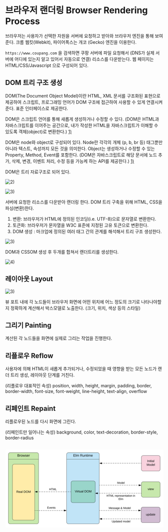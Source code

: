 # 브라우저 랜더링 Browser Rendering Process



브라우저는 사용자가 선택한 자원을 서버에 요청하고 받아와 브라우저 엔진을 통해 보여준다. 크롬 웹킷(Webkit), 파이어폭스는 개코 (Gecko) 엔진을 이용한다.

`https://www.coupang.com` 을 검색하면 쿠팡 서버에 파일 요청해서 (DNS가 실제 서버에 어디에 있는지 알고 있어서 자동으로 연결) 리소스를 다운받는다. 웹 페이지는 HTML/CSS/Javascript 으로 구성되어 있다.

## DOM 트리 구조 생성

DOM(The Document Object Model)이란 HTML, XML 문서를 구조화된 표현으로 제공하여 스크립트, 프로그래밍 언어가 DOM 구조에 접근하여 사용할 수 있게 연결시켜준다. 표준 인터페이스로 제공한다.

DOM은 스크립트 언어를 통해 새롭게 생성하거나 수정할 수 있다. (DOM은 HTML과 자바스크립트를 이어주는 공간으로, 내가 작성한 HTML을 자바스크립트가 이해할 수 있도록 객체(object)로 변환한다.) [1)](https://www.howdy-mj.me/dom/what-is-dom/)

DOM은 node와 object로 구성되어 있다. Node란 각각의 개체 (p, b, br 등) 태그뿐만 아니라 텍스트, 속성까지 모든 것을 의미한다. Object는 생성하거나 수정할 수 있는 Property, Method, Event를 포함한다. (DOM은 자바스크립트로 해당 문서에 노드 추가, 삭제, 변경, 이벤트 처리, 수정 등을 가능케 하는 API를 제공한다.) [1)](https://www.howdy-mj.me/dom/what-is-dom/)

DOM은 트리 자료구조로 되어 있다.

&#x20;

![2)](<../.gitbook/assets/스크린샷 2022-05-01 오후 2.38.39.png>)

![3)](../.gitbook/assets/0\_rkjgCl-RSVTvRGgS.png)

서버에 요청한 리소스를 다운받아 랜더링 한다. DOM 트리 구축을 위해 HTML, CSS을 파싱(변환)한다.

1. 변환: 브라우저가 HTML에 정의된 인코딩(i.e. UTF-8)으로 문자열로 변환한다.
2. 토큰화: 브라우저가 문자열을 W3C 표준에 지정된 고유 토큰으로 변환한다.&#x20;
3. DOM 생성 : 마크업에 정의된 여러 태그 간의 관계를 해석해서 트리 구조 생성한다.

![3)](../.gitbook/assets/0\_9Xbmy7JUOcRxn2Vh.png)

DOM과 CSSOM 생성 후 두개를 합쳐서 랜더트리를 생성한다.

![4)](<../.gitbook/assets/스크린샷 2020-09-26 오후 4.48.38.png>)

## 레이아웃 Layout

![3)](../.gitbook/assets/0\_1ZVisC80ge0AllX4.png)

뷰 포트 내에 각 노드들이 브라우저 화면에 어떤 위치에 어느 정도의 크기로 나타나야할지 정확하게 계산해서 박스모델로 노출한다. (크기, 위치, 색상 등의 스타일)

## 그리기 Painting

계산된 각 노드들을 화면에 실제로 그리는 작업을 진행한다.&#x20;

## 리플로우 Reflow

사용자에 의해 HTML이 새롭게 추가되거나, 수정되었을 때 영향을 받는 모든 노드가 랜더 트리 생성, 레이아웃 단계를 거친다.

(리플로우 대표적인 속성) position, width, height, margin, padding, border, border-width, font-size, font-weight, line-height, text-align, overflow

## 리페인트 Repaint

리플로우된 노드를 다시 화면에 그린다.

(리페인트만 일어나는 속성) background, color, text-decoration, border-style, border-radius&#x20;

##

![6)](../.gitbook/assets/elm-runtime-virtual-dom.svg)

